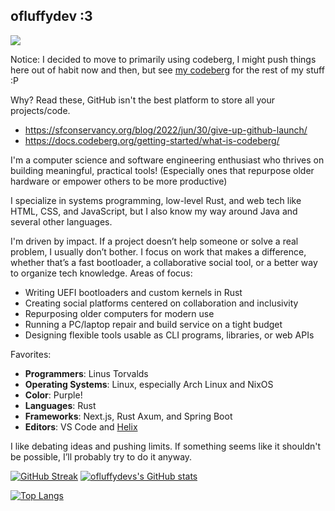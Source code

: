## ofluffydev :3

![](https://komarev.com/ghpvc/?username=ofluffydev&color=blueviolet)

Notice: I decided to move to primarily using codeberg, I might push things here out of habit now and then, but see [my codeberg](https://codeberg.org/ofluffydev) for the rest of my stuff :P

Why? Read these, GitHub isn't the best platform to store all your projects/code.
- https://sfconservancy.org/blog/2022/jun/30/give-up-github-launch/
- https://docs.codeberg.org/getting-started/what-is-codeberg/

I'm a computer science and software engineering enthusiast who thrives on building meaningful, practical tools! (Especially ones that repurpose older hardware or empower others to be more productive)

I specialize in systems programming, low-level Rust, and web tech like HTML, CSS, and JavaScript, but I also know my way around Java and several other languages.

I'm driven by impact. If a project doesn’t help someone or solve a real problem, I usually don’t bother. I focus on work that makes a difference, whether that’s a fast bootloader, a collaborative social tool, or a better way to organize tech knowledge.
Areas of focus:

- Writing UEFI bootloaders and custom kernels in Rust
- Creating social platforms centered on collaboration and inclusivity
- Repurposing older computers for modern use
- Running a PC/laptop repair and build service on a tight budget
- Designing flexible tools usable as CLI programs, libraries, or web APIs

Favorites:
- **Programmers**: Linus Torvalds
- **Operating Systems**: Linux, especially Arch Linux and NixOS
- **Color**: Purple!
- **Languages**: Rust
- **Frameworks**: Next.js, Rust Axum, and Spring Boot
- **Editors**: VS Code and [Helix](https://github.com/helix-editor/helix)

I like debating ideas and pushing limits. If something seems like it shouldn't be possible, I’ll probably try to do it anyway.

[![GitHub Streak](https://streak-stats.demolab.com/?user=ofluffydev&theme=midnight-purple)](https://git.io/streak-stats)
[![ofluffydevs's GitHub stats](https://github-readme-stats.vercel.app/api?username=ofluffydev&theme=midnight-purple&rank_icon=github)](https://github.com/anuraghazra/github-readme-stats)

[![Top Langs](https://github-readme-stats.vercel.app/api/top-langs/?username=ofluffydev&theme=midnight-purple)](https://github.com/anuraghazra/github-readme-stats)
